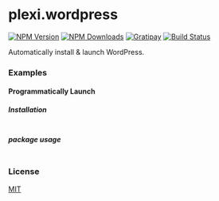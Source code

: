 # plexi.wordpress

[![NPM Version][npm-image]][npm-url]
[![NPM Downloads][downloads-image]][downloads-url]
[![Gratipay][gratipay-image]][gratipay-url]
[![Build Status][travis-image-flat]][travis-url]

Automatically install & launch WordPress.

### Examples
#### Programmatically Launch
##### Installation
```sh
```

##### package usage
```js
```


### License

  [MIT](LICENSE)
  

 [npm-image]: https://img.shields.io/npm/v/plexi.wordpress.svg?style=flat
 [npm-url]: https://npmjs.org/package/plexi.wordpress
 [downloads-image]: https://img.shields.io/npm/dm/plexi.wordpress.svg?style=flat
 [downloads-url]: https://npmjs.org/package/plexi.wordpress
 [travis-image-flat]: https://img.shields.io/travis/attrs/plexi.wordpress.svg?style=flat
 [travis-image]: https://travis-ci.org/attrs/plexi.wordpress.svg?branch=master
 [travis-url]: https://travis-ci.org/attrs/plexi.wordpress
 [gratipay-image]: https://img.shields.io/gratipay/teamattrs.svg?style=flat
 [gratipay-url]: https://gratipay.com/teamattrs/